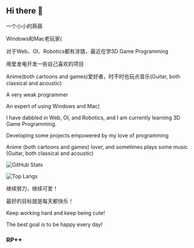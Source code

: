 ## Hi there 👋

一个小小的蒟蒻

Windows和Mac老玩家(

对于Web、OI、Robotics都有涉猎，最近在学3D Game Programming

用爱发电开发一些自己喜欢的项目

Anime(both cartoons and games)爱好者，时不时也玩点音乐(Guitar, both classical and acoustic)

A very weak programmer

An expert of using Windows and Mac(

I have dabbled in Web, OI, and Robotics, and I am currently learning 3D Game Programming.

Developing some projects empowered by my love of programming

Anime (both cartoons and games) lover, and sometimes plays some music (Guitar, both classical and acoustic)

![GitHub Stats](https://github-readme-stats.vercel.app/api?username=zihanpeter&show_icons=true)

![Top Langs](https://github-readme-stats.vercel.app/api/top-langs/?username=zihanpeter&layout=compact)

继续努力，继续可爱！

最好的目标就是每天都快乐！

Keep working hard and keep being cute!

The best goal is to be happy every day!

### RP++

<!--
**zihanpeter/zihanpeter** is a ✨ _special_ ✨ repository because its `README.md` (this file) appears on your GitHub profile.

Here are some ideas to get you started:

- 🔭 I’m currently working on ...
- 🌱 I’m currently learning ...
- 👯 I’m looking to collaborate on ...
- 🤔 I’m looking for help with ...
- 💬 Ask me about ...
- 📫 How to reach me: ...
- 😄 Pronouns: ...
- ⚡ Fun fact: ...
-->
